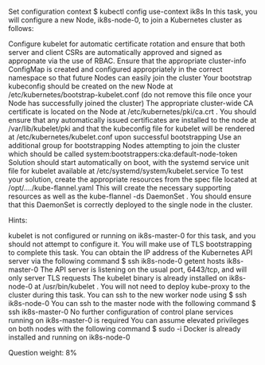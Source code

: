 Set configuration context $ kubectl config use-context ik8s
In this task, you will configure a new Node, ik8s-node-0, to join a Kubernetes cluster as follows:

Configure kubelet for automatic certificate rotation and ensure that both server and client CSRs are automatically approved and signed as appropnate via the use of RBAC.
Ensure that the appropriate cluster-info ConfigMap is created and configured appropriately in the correct namespace so that future Nodes can easily join the cluster
Your bootstrap kubeconfig should be created on the new Node at /etc/kubernetes/bootstrap-kubelet.conf (do not remove this file once your Node has successfully joined the cluster)
The appropriate cluster-wide CA certificate is located on the Node at /etc/kubernetes/pki/ca.crt . You should ensure that any automatically issued certificates are installed to the node at /var/lib/kubelet/pki and that the kubeconfig file for kubelet will be rendered at /etc/kubernetes/kubelet.conf upon successful bootstrapping
Use an additional group for bootstrapping Nodes attempting to join the cluster which should be called system:bootstrappers:cka:default-node-token
Solution should start automatically on boot, with the systemd service unit file for kubelet available at /etc/systemd/system/kubelet.service
To test your solution, create the appropriate resources from the spec file located at /opt/…./kube-flannel.yaml This will create the necessary supporting resources as well as the kube-flannel -ds DaemonSet . You should ensure that this DaemonSet is correctly deployed to the single node in the cluster.

Hints:

kubelet is not configured or running on ik8s-master-0 for this task, and you should not attempt to configure it.
You will make use of TLS bootstrapping to complete this task.
You can obtain the IP address of the Kubernetes API server via the following command $ ssh ik8s-node-0 getent hosts ik8s-master-0
The API server is listening on the usual port, 6443/tcp, and will only server TLS requests
The kubelet binary is already installed on ik8s-node-0 at /usr/bin/kubelet . You will not need to deploy kube-proxy to the cluster during this task.
You can ssh to the new worker node using $ ssh ik8s-node-0
You can ssh to the master node with the following command $ ssh ik8s-master-0
No further configuration of control plane services running on ik8s-master-0 is required
You can assume elevated privileges on both nodes with the following command $ sudo -i
Docker is already installed and running on ik8s-node-0

Question weight: 8%